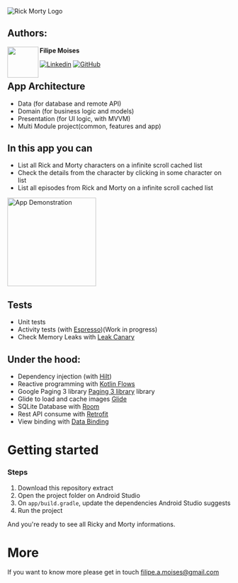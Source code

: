  <img src="https://upload.wikimedia.org/wikipedia/commons/b/b1/Rick_and_Morty.svg" alt="Rick Morty Logo"/>
 
 
## Authors:

<a href="https://www.instagram.com/filipemoises_/" target="_blank">
  <img src="https://s.gravatar.com/avatar/fdbb8498a65449571683981c1efc1dff?s=400" width="70" align="left">
</a>

**Filipe Moises**

  [![Linkedin](https://img.shields.io/badge/-linkedin-0A66C2?logo=linkedin&style=for-the-badge&logoColor=white)](https://www.linkedin.com/in/filipe-moises-18393378/)
  [![GitHub](https://img.shields.io/badge/-github-E4405F?&logo=github&message=github&style=for-the-badge&logoColor=white&label=filipeamoises)](https://github.com/filipeamoises)


## App Architecture
- Data (for database and remote API)
- Domain (for business logic and models)
- Presentation (for UI logic, with MVVM)
- Multi Module project(common, features and app)


 
## In this app you can
- List all Rick and Morty characters on a infinite scroll cached list 
- Check the details from the character by clicking in some character on list
- List all episodes from Rick and Morty on a infinite scroll cached list

 <img src="images/rickymortyapp.gif" alt="App Demonstration" width="200"/>


## Tests
- Unit tests
- Activity tests (with [Espresso](https://google.github.io/android-testing-support-library/docs/espresso/))(Work in progress)
- Check Memory Leaks with [Leak Canary](https://square.github.io/leakcanary/)

## Under the hood:
- Dependency injection (with [Hilt](http://google.github.io/hilt/))
- Reactive programming with [Kotlin Flows](https://kotlinlang.org/docs/reference/coroutines/flow.html)
- Google Paging 3 library [Paging 3 library](https://developer.android.com/topic/libraries/architecture/paging/v3-overview?) library
- Glide to load and cache images [Glide](https://github.com/bumptech/glide)
- SQLite Database with [Room](https://developer.android.com/jetpack/androidx/releases/room)
- Rest API consume with [Retrofit](https://square.github.io/retrofit/)
- View binding with [Data Binding](https://developer.android.com/topic/libraries/data-binding)


# Getting started

### Steps 
1. Download this repository extract 
2. Open the project folder on Android Studio
3. On `app/build.gradle`, update the dependencies Android Studio suggests
4. Run the project 

And you're ready to see all Ricky and Morty informations.


# More
If you want to know more please get in touch filipe.a.moises@gmail.com
